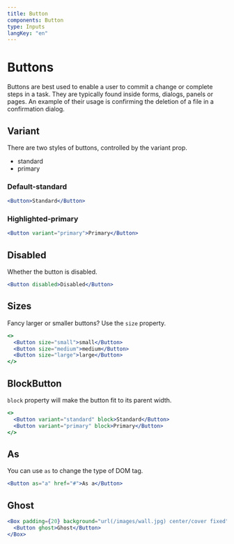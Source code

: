 ```yaml
---
title: Button
components: Button
type: Inputs
langKey: "en"
---
```


# Buttons

<p class="description">Buttons are best used to enable a user to commit a change or complete steps in a task. They are typically found inside forms, dialogs, panels or pages. An example of their usage is confirming the deletion of a file in a confirmation dialog.</p>

## Variant

There are two styles of buttons, controlled by the variant prop.

- standard
- primary

### Default-standard

```jsx
<Button>Standard</Button>
```

### Highlighted-primary

```jsx
<Button variant="primary">Primary</Button>
```

## Disabled

Whether the button is disabled.

```jsx
<Button disabled>Disabled</Button>
```

## Sizes

Fancy larger or smaller buttons? Use the `size` property.

```jsx
<>
  <Button size="small">small</Button>
  <Button size="medium">medium</Button>
  <Button size="large">large</Button>
</>
```

## BlockButton

`block` property will make the button fit to its parent width.

```jsx
<>
  <Button variant="standard" block>Standard</Button>
  <Button variant="primary" block>Primary</Button>
</>
```

## As

You can use `as` to change the type of DOM tag.

```jsx
<Button as="a" href="#">As a</Button>
```

## Ghost

```jsx
<Box padding={20} background="url(/images/wall.jpg) center/cover fixed">
  <Button ghost>Ghost</Button>
</Box>
```
